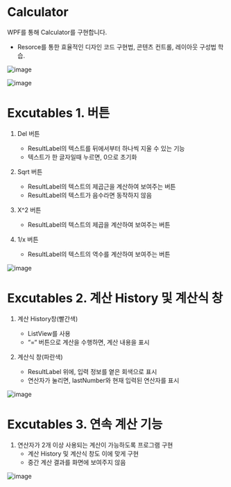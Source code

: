 # Calculator

WPF를 통해 Calculator를 구현합니다.

- Resorce를 통한 효율적인 디자인 코드 구현법, 콘텐츠 컨트롤, 레이아웃 구성법 학습.

![image](https://github.com/user-attachments/assets/3283da07-448e-46bc-ba98-f6c6452a9365)

![image](https://github.com/user-attachments/assets/d9dcf382-a323-4700-8706-b7b6f524b499)

# Excutables 1. 버튼
1. Del 버튼
   - ResultLabel의 텍스트를 뒤에서부터 하나씩 지울 수 있는 기능
   - 텍스트가 한 글자일때 누르면, 0으로 초기화

2. Sqrt 버튼
   - ResultLabel의 텍스트의 제곱근을 계산하여 보여주는 버튼
   - ResultLabel의 텍스트가 음수라면 동작하지 않음

3. X^2 버튼
   - ResultLabel의 텍스트의 제곱을 계산하여 보여주는 버튼

4. 1/x 버튼
   - ResultLabel의 텍스트의 역수를 계산하여 보여주는 버튼

![image](https://github.com/user-attachments/assets/c4fb11f4-8ccf-4c16-96c6-b43d08d08b17)

# Excutables 2. 계산 History 및 계산식 창

1. 계산 History창(빨간색)
   - ListView를 사용
   - “=“ 버튼으로 계산을 수행하면, 계산 내용을 표시

2. 계산식 창(파란색)
   - ResultLabel 위에, 입력 정보를 옅은 회색으로 표시
   - 연산자가 눌리면, lastNumber와 현재 입력된 연산자를 표시
     
![image](https://github.com/user-attachments/assets/012a6676-16de-41f7-9c1e-7cd3cb322a04)

# Excutables 3. 연속 계산 기능

1. 연산자가 2개 이상 사용되는 계산이 가능하도록 프로그램 구현
   - 계산 History 및 계산식 창도 이에 맞게 구현
   - 중간 계산 결과를 화면에 보여주지 않음
     
![image](https://github.com/user-attachments/assets/64022d6a-035e-46c5-bb3b-bb883eab1e61)


